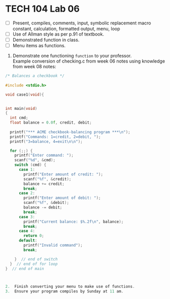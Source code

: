 # TECH 104 Lab 06
- [ ] Present, compiles, comments, input, symbolic replacement macro constant, calculation, formatted output, menu, loop   
- [ ] Use of Allman style as per p.91 of textbook.
- [ ] Demonstrated function in class.
- [ ] Menu items as functions.

1.  Demonstrate one functioning ```function``` to your professor.   
Example conversion of checking.c from week 06 notes using knowledge from week 08 notes:
```c
/* Balances a checkbook */
 
#include <stdio.h>

void case1(void){

 
int main(void)
{
  int cmd;
  float balance = 0.0f, credit, debit;
 
  printf("*** ACME checkbook-balancing program ***\n");
  printf("Commands: 1=credit, 2=debit, ");
  printf("3=balance, 4=exit\n\n");

  for (;;) {
    printf("Enter command: ");
    scanf("%d", &cmd);
	switch (cmd) {   
      case 1:
        printf("Enter amount of credit: ");
        scanf("%f", &credit);
        balance += credit;
        break;
      case 2:
        printf("Enter amount of debit: ");
        scanf("%f", &debit);
        balance -= debit;
        break;
      case 3:
        printf("Current balance: $%.2f\n", balance);
        break;
      case 4:
        return 0;
      default:
        printf("Invalid command");
        break;

    }  // end of switch
  }  // end of for loop
}  // end of main



2.  Finish converting your menu to make use of functions.
3.  Ensure your program compiles by Sunday at 11 am.
